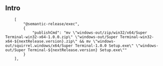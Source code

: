 ## Intro

    	[
    		"@semantic-release/exec",
    		{
    			"publishCmd": "mv \"windows-out/zip/win32/x64/Super Terminal-win32-x64-1.0.0.zip\" \"windows-out/Super Terminal-win32-x64-${nextRelease.version}.zip\" && mv \"windows-out/squirrel.windows/x64/Super Terminal-1.0.0 Setup.exe\" \"windows-out/Super Terminal-${nextRelease.version} Setup.exe\""
    		}
    	],
